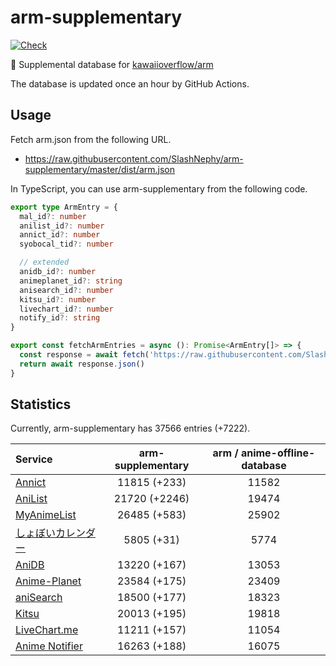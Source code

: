 # arm-supplementary

[![Check](https://github.com/SlashNephy/arm-supplementary/actions/workflows/check-node.yml/badge.svg)](https://github.com/SlashNephy/arm-supplementary/actions/workflows/check-node.yml)

💊 Supplemental database for [kawaiioverflow/arm](https://github.com/kawaiioverflow/arm)

The database is updated once an hour by GitHub Actions.

## Usage

Fetch arm.json from the following URL.

- https://raw.githubusercontent.com/SlashNephy/arm-supplementary/master/dist/arm.json

In TypeScript, you can use arm-supplementary from the following code.

```TypeScript
export type ArmEntry = {
  mal_id?: number
  anilist_id?: number
  annict_id?: number
  syobocal_tid?: number

  // extended
  anidb_id?: number
  animeplanet_id?: string
  anisearch_id?: number
  kitsu_id?: number
  livechart_id?: number
  notify_id?: string
}

export const fetchArmEntries = async (): Promise<ArmEntry[]> => {
  const response = await fetch('https://raw.githubusercontent.com/SlashNephy/arm-supplementary/master/dist/arm.json')
  return await response.json()
}
```

## Statistics

Currently, arm-supplementary has 37566 entries (+7222).

| Service                                     | arm-supplementary | arm / anime-offline-database |
| :------------------------------------------ | :---------------: | :--------------------------: |
| [Annict](https://annict.com)                |   11815 (+233)    |            11582             |
| [AniList](https://anilist.co)               |   21720 (+2246)   |            19474             |
| [MyAnimeList](https://myanimelist.net)      |   26485 (+583)    |            25902             |
| [しょぼいカレンダー](https://cal.syoboi.jp) |    5805 (+31)     |             5774             |
| [AniDB](https://anidb.net)                  |   13220 (+167)    |            13053             |
| [Anime-Planet](https://anime-planet.com)    |   23584 (+175)    |            23409             |
| [aniSearch](https://anisearch.com)          |   18500 (+177)    |            18323             |
| [Kitsu](https://kitsu.io)                   |   20013 (+195)    |            19818             |
| [LiveChart.me](https://livechart.me)        |   11211 (+157)    |            11054             |
| [Anime Notifier](https://notify.moe)        |   16263 (+188)    |            16075             |
